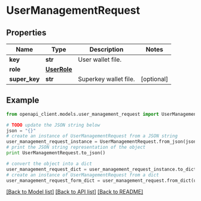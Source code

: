 # UserManagementRequest


## Properties

Name | Type | Description | Notes
------------ | ------------- | ------------- | -------------
**key** | **str** | User wallet file. | 
**role** | [**UserRole**](UserRole.md) |  | 
**super_key** | **str** | Superkey wallet file. | [optional] 

## Example

```python
from openapi_client.models.user_management_request import UserManagementRequest

# TODO update the JSON string below
json = "{}"
# create an instance of UserManagementRequest from a JSON string
user_management_request_instance = UserManagementRequest.from_json(json)
# print the JSON string representation of the object
print UserManagementRequest.to_json()

# convert the object into a dict
user_management_request_dict = user_management_request_instance.to_dict()
# create an instance of UserManagementRequest from a dict
user_management_request_form_dict = user_management_request.from_dict(user_management_request_dict)
```
[[Back to Model list]](../README.md#documentation-for-models) [[Back to API list]](../README.md#documentation-for-api-endpoints) [[Back to README]](../README.md)


